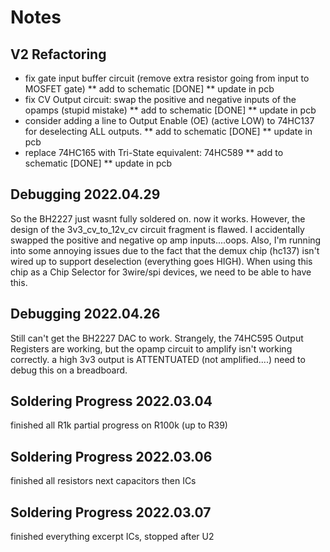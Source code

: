 # Notes

## V2 Refactoring
* fix gate input buffer circuit (remove extra resistor going from input to MOSFET gate)
** add to schematic [DONE]
** update in pcb
* fix CV Output circuit: swap the positive and negative inputs of the opamps (stupid mistake)
** add to schematic [DONE]
** update in pcb
* consider adding a line to Output Enable (OE) (active LOW) to 74HC137 for deselecting ALL outputs.
** add to schematic [DONE]
** update in pcb
* replace 74HC165 with Tri-State equivalent: 74HC589
** add to schematic [DONE]
** update in pcb

## Debugging 2022.04.29
So the BH2227 just wasnt fully soldered on. now it works. However, the design of the 3v3_cv_to_12v_cv circuit fragment is flawed.
I accidentally swapped the positive and negative op amp inputs....oops.
Also, I'm running into some annoying issues due to the fact that the demux chip (hc137) isn't wired up to
support deselection (everything goes HIGH). When using this chip as a Chip Selector for 3wire/spi
devices, we need to be able to have this.

## Debugging 2022.04.26
Still can't get the BH2227 DAC to work.
Strangely, the 74HC595 Output Registers are working, but the opamp circuit to amplify
isn't working correctly. a high 3v3 output is ATTENTUATED (not amplified....)
need to debug this on a breadboard.

## Soldering Progress 2022.03.04
finished all R1k
partial progress on R100k (up to R39)

## Soldering Progress 2022.03.06
finished all resistors
next capacitors then ICs

## Soldering Progress 2022.03.07
finished everything excerpt ICs,
stopped after U2
